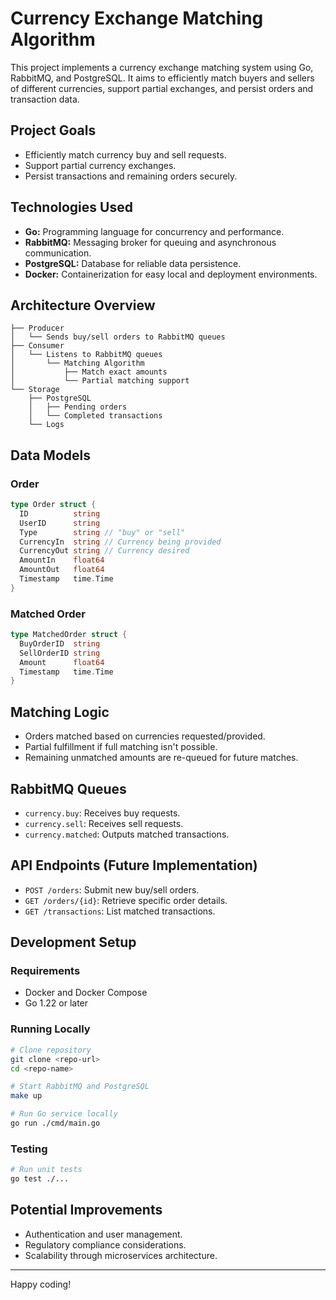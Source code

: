 # Currency Exchange Matching Algorithm

This project implements a currency exchange matching system using Go, RabbitMQ, and PostgreSQL. It aims to efficiently match buyers and sellers of different currencies, support partial exchanges, and persist orders and transaction data.

## Project Goals

- Efficiently match currency buy and sell requests.
- Support partial currency exchanges.
- Persist transactions and remaining orders securely.

## Technologies Used

- **Go:** Programming language for concurrency and performance.
- **RabbitMQ:** Messaging broker for queuing and asynchronous communication.
- **PostgreSQL:** Database for reliable data persistence.
- **Docker:** Containerization for easy local and deployment environments.

## Architecture Overview

```
├── Producer
│   └── Sends buy/sell orders to RabbitMQ queues
├── Consumer
│   └── Listens to RabbitMQ queues
│       └── Matching Algorithm
│           ├── Match exact amounts
│           └── Partial matching support
└── Storage
    ├── PostgreSQL
    │   ├── Pending orders
    │   └── Completed transactions
    └── Logs
```

## Data Models

### Order

```go
type Order struct {
  ID          string
  UserID      string
  Type        string // "buy" or "sell"
  CurrencyIn  string // Currency being provided
  CurrencyOut string // Currency desired
  AmountIn    float64
  AmountOut   float64
  Timestamp   time.Time
}
```

### Matched Order

```go
type MatchedOrder struct {
  BuyOrderID  string
  SellOrderID string
  Amount      float64
  Timestamp   time.Time
}
```

## Matching Logic

- Orders matched based on currencies requested/provided.
- Partial fulfillment if full matching isn't possible.
- Remaining unmatched amounts are re-queued for future matches.

## RabbitMQ Queues

- `currency.buy`: Receives buy requests.
- `currency.sell`: Receives sell requests.
- `currency.matched`: Outputs matched transactions.

## API Endpoints (Future Implementation)

- `POST /orders`: Submit new buy/sell orders.
- `GET /orders/{id}`: Retrieve specific order details.
- `GET /transactions`: List matched transactions.

## Development Setup

### Requirements

- Docker and Docker Compose
- Go 1.22 or later

### Running Locally

```sh
# Clone repository
git clone <repo-url>
cd <repo-name>

# Start RabbitMQ and PostgreSQL
make up

# Run Go service locally
go run ./cmd/main.go
```

### Testing

```sh
# Run unit tests
go test ./...
```

## Potential Improvements

- Authentication and user management.
- Regulatory compliance considerations.
- Scalability through microservices architecture.

---

Happy coding!
